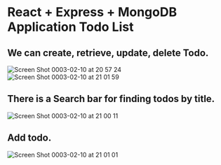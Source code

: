 # React + Express + MongoDB Application Todo List

## We can create, retrieve, update, delete Todo.
![Screen Shot 0003-02-10 at 20 57 24](https://user-images.githubusercontent.com/44857986/107507216-94e8d580-6be2-11eb-940d-47a1017118ad.png)
![Screen Shot 0003-02-10 at 21 01 59](https://user-images.githubusercontent.com/44857986/107507659-3a03ae00-6be3-11eb-8271-abf03ec716db.png)
## There is a Search bar for finding todos by title.
![Screen Shot 0003-02-10 at 21 00 11](https://user-images.githubusercontent.com/44857986/107507479-f90b9980-6be2-11eb-838e-9dcadef9b9ed.png)

## Add todo.
![Screen Shot 0003-02-10 at 21 01 01](https://user-images.githubusercontent.com/44857986/107507555-17719500-6be3-11eb-8cd8-8d7d108175ce.png)
